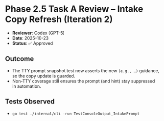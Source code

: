 # Phase 2.5 Task A Review – Intake Copy Refresh (Iteration 2)

- **Reviewer**: Codex (GPT-5)
- **Date**: 2025-10-23
- **Status**: ✅ Approved

## Outcome
- The TTY prompt snapshot test now asserts the new `(e.g., …)` guidance, so the copy update is guarded.
- Non-TTY coverage still ensures the prompt (and hint) stay suppressed in automation.

## Tests Observed
- `go test ./internal/cli -run TestConsoleOutput_IntakePrompt`
